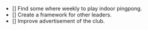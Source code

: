 - [] Find some where weekly to play indoor pingpong. 
- [] Create a framework for other leaders.
- [] Improve advertisement of the club.
